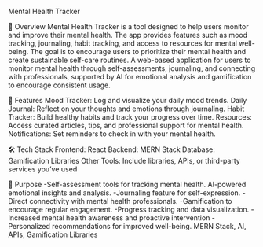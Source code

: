 Mental Health Tracker

🌟 Overview
Mental Health Tracker is a tool designed to help users monitor and improve their mental health. The app provides features such as mood tracking, journaling, habit tracking, and access to resources for mental well-being. The goal is to encourage users to prioritize their mental health and create sustainable self-care routines.
A web-based application for users to monitor mental health through self-assessments, journaling, and connecting with professionals, supported by AI for emotional analysis and gamification to encourage consistent usage.


🚀 Features
Mood Tracker: Log and visualize your daily mood trends.
Daily Journal: Reflect on your thoughts and emotions through journaling.
Habit Tracker: Build healthy habits and track your progress over time.
Resources: Access curated articles, tips, and professional support for mental health.
Notifications: Set reminders to check in with your mental health.


🛠️ Tech Stack
Frontend: React 
Backend: MERN Stack 
Database: Gamification Libraries 
Other Tools: Include libraries, APIs, or third-party services you’ve used


🎯 Purpose
-Self-assessment tools for tracking mental health. AI-powered emotional insights and analysis. -Journaling feature for self-expression. -Direct connectivity with mental health professionals. -Gamification to encourage regular engagement. -Progress tracking and data visualization. -Increased mental health awareness and proactive intervention -Personalized recommendations for improved well-being.
MERN Stack, AI, APIs, Gamification Libraries
